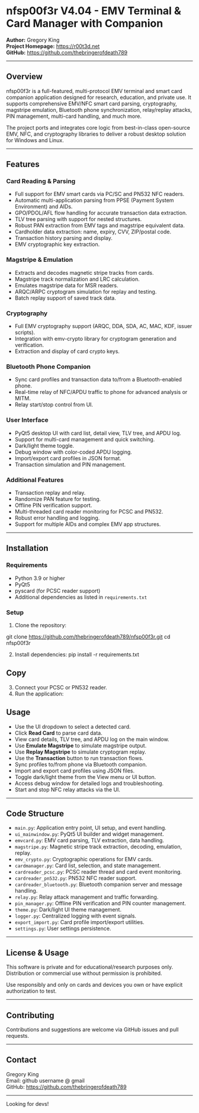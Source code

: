 # nfsp00f3r V4.04 - EMV Terminal & Card Manager with Companion

**Author:** Gregory King  
**Project Homepage:** https://r00t3d.net  
**GitHub:** https://github.com/thebringerofdeath789  

---

## Overview

nfsp00f3r is a full-featured, multi-protocol EMV terminal and smart card companion application designed for research, education, and private use. It supports comprehensive EMV/NFC smart card parsing, cryptography, magstripe emulation, Bluetooth phone synchronization, relay/replay attacks, PIN management, multi-card handling, and much more.

The project ports and integrates core logic from best-in-class open-source EMV, NFC, and cryptography libraries to deliver a robust desktop solution for Windows and Linux.

---

## Features

### Card Reading & Parsing
- Full support for EMV smart cards via PC/SC and PN532 NFC readers.
- Automatic multi-application parsing from PPSE (Payment System Environment) and AIDs.
- GPO/PDOL/AFL flow handling for accurate transaction data extraction.
- TLV tree parsing with support for nested structures.
- Robust PAN extraction from EMV tags and magstripe equivalent data.
- Cardholder data extraction: name, expiry, CVV, ZIP/postal code.
- Transaction history parsing and display.
- EMV cryptographic key extraction.

### Magstripe & Emulation
- Extracts and decodes magnetic stripe tracks from cards.
- Magstripe track normalization and LRC calculation.
- Emulates magstripe data for MSR readers.
- ARQC/ARPC cryptogram simulation for replay and testing.
- Batch replay support of saved track data.

### Cryptography
- Full EMV cryptography support (ARQC, DDA, SDA, AC, MAC, KDF, issuer scripts).
- Integration with emv-crypto library for cryptogram generation and verification.
- Extraction and display of card crypto keys.

### Bluetooth Phone Companion
- Sync card profiles and transaction data to/from a Bluetooth-enabled phone.
- Real-time relay of NFC/APDU traffic to phone for advanced analysis or MITM.
- Relay start/stop control from UI.

### User Interface
- PyQt5 desktop UI with card list, detail view, TLV tree, and APDU log.
- Support for multi-card management and quick switching.
- Dark/light theme toggle.
- Debug window with color-coded APDU logging.
- Import/export card profiles in JSON format.
- Transaction simulation and PIN management.

### Additional Features
- Transaction replay and relay.
- Randomize PAN feature for testing.
- Offline PIN verification support.
- Multi-threaded card reader monitoring for PCSC and PN532.
- Robust error handling and logging.
- Support for multiple AIDs and complex EMV app structures.

---

## Installation

### Requirements
- Python 3.9 or higher
- PyQt5
- pyscard (for PCSC reader support)
- Additional dependencies as listed in `requirements.txt`

### Setup
1. Clone the repository:

git clone https://github.com/thebringerofdeath789/nfsp00f3r.git
cd nfsp00f3r

2. Install dependencies:
pip install -r requirements.txt

## Copy
3. Connect your PCSC or PN532 reader.
4. Run the application:

## Usage

- Use the UI dropdown to select a detected card.
- Click **Read Card** to parse card data.
- View card details, TLV tree, and APDU log on the main window.
- Use **Emulate Magstripe** to simulate magstripe output.
- Use **Replay Magstripe** to simulate cryptogram replay.
- Use the **Transaction** button to run transaction flows.
- Sync profiles to/from phone via Bluetooth companion.
- Import and export card profiles using JSON files.
- Toggle dark/light theme from the View menu or UI button.
- Access debug window for detailed logs and troubleshooting.
- Start and stop NFC relay attacks via the UI.

---

## Code Structure

- `main.py`: Application entry point, UI setup, and event handling.
- `ui_mainwindow.py`: PyQt5 UI builder and widget management.
- `emvcard.py`: EMV card parsing, TLV extraction, data handling.
- `magstripe.py`: Magnetic stripe track extraction, decoding, emulation, replay.
- `emv_crypto.py`: Cryptographic operations for EMV cards.
- `cardmanager.py`: Card list, selection, and state management.
- `cardreader_pcsc.py`: PCSC reader thread and card event monitoring.
- `cardreader_pn532.py`: PN532 NFC reader support.
- `cardreader_bluetooth.py`: Bluetooth companion server and message handling.
- `relay.py`: Relay attack management and traffic forwarding.
- `pin_manager.py`: Offline PIN verification and PIN counter management.
- `theme.py`: Dark/light UI theme management.
- `logger.py`: Centralized logging with event signals.
- `export_import.py`: Card profile import/export utilities.
- `settings.py`: User settings persistence.

---

## License & Usage

This software is private and for educational/research purposes only. Distribution or commercial use without permission is prohibited.

Use responsibly and only on cards and devices you own or have explicit authorization to test.

---

## Contributing

Contributions and suggestions are welcome via GitHub issues and pull requests.

---

## Contact

Gregory King  
Email: github username @ gmail  
GitHub: https://github.com/thebringerofdeath789

---

Looking for devs!
